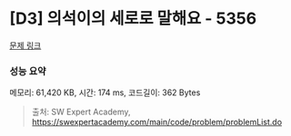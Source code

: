 # [D3] 의석이의 세로로 말해요 - 5356 

[문제 링크](https://swexpertacademy.com/main/code/problem/problemDetail.do?contestProbId=AWVWgkP6sQ0DFAUO) 

### 성능 요약

메모리: 61,420 KB, 시간: 174 ms, 코드길이: 362 Bytes



> 출처: SW Expert Academy, https://swexpertacademy.com/main/code/problem/problemList.do